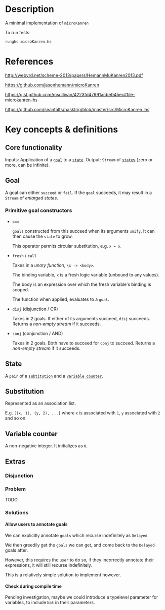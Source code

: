 # Description

A minimal implementation of `microKanren`

To run tests:

``` haskell
runghc microKanren.hs
```

# References

http://webyrd.net/scheme-2013/papers/HemannMuKanren2013.pdf

https://github.com/jasonhemann/microKanren

https://gist.github.com/msullivan/4223fd47991acbe045ec#file-microkanren-hs

https://github.com/seantalts/hasktrip/blob/master/src/MicroKanren.lhs

# Key concepts & definitions

## Core functionality

Inputs: Application of a [`goal`](#goal) to a [`state`](#state).
Output: `Stream` of [`state`s](#state) (zero or more, can be infinite).

## Goal
A goal can either `succeed` or `fail`.
If the `goal` succeeds, it may result in a `Stream` of *enlarged states*.

### Primitive goal constructors

- `===` 

  `goals` constructed from this succeed when its arguments `unify`. It can then cause the `state` to grow.
  
  This operator permits circular substitution, e.g. `x = x`.

- `fresh` / `call`
  
  Takes in a *unary function*, `\x -> <body>`.
  
  The binding variable, `x` is a fresh logic variable (unbound to any values).
  
  The body is an expression over which the fresh variable's binding is scoped.
  
  The function when applied, evaluates to a `goal`.
  
- `disj` (disjunction / OR)

  Takes in 2 goals.
  If either of its arguments succeed, `disj` succeeds. Returns a *non-empty stream* if it succeeds.
  
- `conj` (conjunction / AND)

  Takes in 2 goals.
  Both have to succeed for `conj` to succeed. Returns a *non-empty stream* if it succeeds.
  
## State

A `pair` of a [`subtitution`](#substitution) and a [`variable counter`](#variable-counter).

## Substitution

Represented as an association list.

E.g. `[(x, 1), (y, 2), ...]` where `x` is associated with `1`, `y` associated with `2` and so on.

## Variable counter

A non-negative integer. It initializes as `0`.

## Extras

### Disjunction

### Problem

TODO

### Solutions

#### Allow users to annotate goals

We can explicitly annotate `goals` which recurse indefinitely as `Delayed`.

We then greedily get the `goals` we can get, and come back to the `Delayed` goals after.

However, this requires the `user` to do so, if they incorrectly annotate their expressions, it will still recurse indefinitely.

This is a relatively simple solution to implement however.

#### Check during compile time 

Pending investigation, maybe we could introduce a typelevel parameter for variables, to include `Nat` in their parameters.
